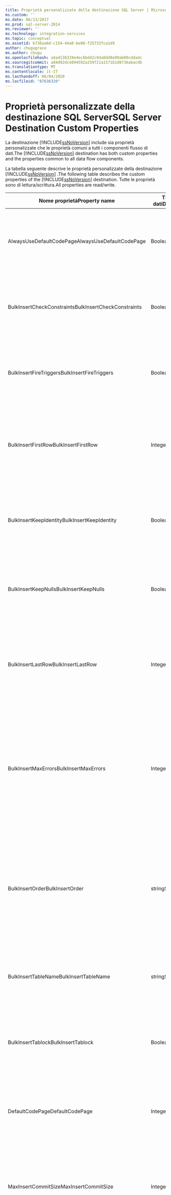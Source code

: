 ```yaml
---
title: Proprietà personalizzate della destinazione SQL Server | Microsoft Docs
ms.custom: ''
ms.date: 06/13/2017
ms.prod: sql-server-2014
ms.reviewer: ''
ms.technology: integration-services
ms.topic: conceptual
ms.assetid: b736aa6d-c154-44a0-be08-f25733fca1d9
author: chugugrace
ms.author: chugu
ms.openlocfilehash: a4ad136319e4ec6bd42c9da8dd8e99ab00cddadc
ms.sourcegitcommit: ad4d92dce894592a259721a1571b1d8736abacdb
ms.translationtype: MT
ms.contentlocale: it-IT
ms.lasthandoff: 08/04/2020
ms.locfileid: "87636320"
---
```

# <a name="sql-server-destination-custom-properties"></a><span data-ttu-id="15357-102">Proprietà personalizzate della destinazione SQL Server</span><span class="sxs-lookup"><span data-stu-id="15357-102">SQL Server Destination Custom Properties</span></span>
  <span data-ttu-id="15357-103">La destinazione [!INCLUDE[ssNoVersion](../../includes/ssnoversion-md.md)] include sia proprietà personalizzate che le proprietà comuni a tutti i componenti flusso di dati.</span><span class="sxs-lookup"><span data-stu-id="15357-103">The [!INCLUDE[ssNoVersion](../../includes/ssnoversion-md.md)] destination has both custom properties and the properties common to all data flow components.</span></span>  
  
 <span data-ttu-id="15357-104">La tabella seguente descrive le proprietà personalizzate della destinazione [!INCLUDE[ssNoVersion](../../includes/ssnoversion-md.md)] .</span><span class="sxs-lookup"><span data-stu-id="15357-104">The following table describes the custom properties of the [!INCLUDE[ssNoVersion](../../includes/ssnoversion-md.md)] destination.</span></span> <span data-ttu-id="15357-105">Tutte le proprietà sono di lettura/scrittura.</span><span class="sxs-lookup"><span data-stu-id="15357-105">All properties are read/write.</span></span>  
  
|<span data-ttu-id="15357-106">Nome proprietà</span><span class="sxs-lookup"><span data-stu-id="15357-106">Property name</span></span>|<span data-ttu-id="15357-107">Tipo di dati</span><span class="sxs-lookup"><span data-stu-id="15357-107">Data Type</span></span>|<span data-ttu-id="15357-108">Descrizione</span><span class="sxs-lookup"><span data-stu-id="15357-108">Description</span></span>|  
|-------------------|---------------|-----------------|  
|<span data-ttu-id="15357-109">AlwaysUseDefaultCodePage</span><span class="sxs-lookup"><span data-stu-id="15357-109">AlwaysUseDefaultCodePage</span></span>|<span data-ttu-id="15357-110">Boolean</span><span class="sxs-lookup"><span data-stu-id="15357-110">Boolean</span></span>|<span data-ttu-id="15357-111">Forza l'uso del valore della proprietà DefaultCodePage.</span><span class="sxs-lookup"><span data-stu-id="15357-111">Forces the use of the DefaultCodePage property value.</span></span> <span data-ttu-id="15357-112">Il valore predefinito di questa proprietà è `False`.</span><span class="sxs-lookup"><span data-stu-id="15357-112">The default value of this property is `False`.</span></span>|  
|<span data-ttu-id="15357-113">BulkInsertCheckConstraints</span><span class="sxs-lookup"><span data-stu-id="15357-113">BulkInsertCheckConstraints</span></span>|<span data-ttu-id="15357-114">Boolean</span><span class="sxs-lookup"><span data-stu-id="15357-114">Boolean</span></span>|<span data-ttu-id="15357-115">Valore che specifica se l'inserimento bulk verifica i vincoli.</span><span class="sxs-lookup"><span data-stu-id="15357-115">A value that specifies whether the bulk insert checks constraints.</span></span> <span data-ttu-id="15357-116">Il valore predefinito di questa proprietà è `True`.</span><span class="sxs-lookup"><span data-stu-id="15357-116">The default value of this property is `True`.</span></span>|  
|<span data-ttu-id="15357-117">BulkInsertFireTriggers</span><span class="sxs-lookup"><span data-stu-id="15357-117">BulkInsertFireTriggers</span></span>|<span data-ttu-id="15357-118">Boolean</span><span class="sxs-lookup"><span data-stu-id="15357-118">Boolean</span></span>|<span data-ttu-id="15357-119">Valore che specifica se l'inserimento bulk attiva trigger nelle tabelle.</span><span class="sxs-lookup"><span data-stu-id="15357-119">A value that specifies whether the bulk insert fires triggers on tables.</span></span> <span data-ttu-id="15357-120">Il valore predefinito di questa proprietà è `False`.</span><span class="sxs-lookup"><span data-stu-id="15357-120">The default value of this property is `False`.</span></span>|  
|<span data-ttu-id="15357-121">BulkInsertFirstRow</span><span class="sxs-lookup"><span data-stu-id="15357-121">BulkInsertFirstRow</span></span>|<span data-ttu-id="15357-122">Integer</span><span class="sxs-lookup"><span data-stu-id="15357-122">Integer</span></span>|<span data-ttu-id="15357-123">Valore che specifica la prima riga da inserire.</span><span class="sxs-lookup"><span data-stu-id="15357-123">A value that specifies the first row to insert.</span></span> <span data-ttu-id="15357-124">Il valore predefinito di questa proprietà è **-1**, che indica che non è stato assegnato alcun valore.</span><span class="sxs-lookup"><span data-stu-id="15357-124">The default value of this property is **-1**, which indicates that no value has been assigned</span></span>|  
|<span data-ttu-id="15357-125">BulkInsertKeepIdentity</span><span class="sxs-lookup"><span data-stu-id="15357-125">BulkInsertKeepIdentity</span></span>|<span data-ttu-id="15357-126">Boolean</span><span class="sxs-lookup"><span data-stu-id="15357-126">Boolean</span></span>|<span data-ttu-id="15357-127">Valore che specifica se i valori possono essere inseriti in colonne Identity.</span><span class="sxs-lookup"><span data-stu-id="15357-127">A value that specifies whether values can be inserted into identity columns.</span></span> <span data-ttu-id="15357-128">Il valore predefinito di questa proprietà è `False`.</span><span class="sxs-lookup"><span data-stu-id="15357-128">The default value of this property is `False`.</span></span>|  
|<span data-ttu-id="15357-129">BulkInsertKeepNulls</span><span class="sxs-lookup"><span data-stu-id="15357-129">BulkInsertKeepNulls</span></span>|<span data-ttu-id="15357-130">Boolean</span><span class="sxs-lookup"><span data-stu-id="15357-130">Boolean</span></span>|<span data-ttu-id="15357-131">Valore che specifica se l'inserimento bulk mantiene i valori Null.</span><span class="sxs-lookup"><span data-stu-id="15357-131">A value that specifies whether the bulk insert keeps Null values.</span></span> <span data-ttu-id="15357-132">Il valore predefinito di questa proprietà è `False`.</span><span class="sxs-lookup"><span data-stu-id="15357-132">The default value of this property is `False`.</span></span>|  
|<span data-ttu-id="15357-133">BulkInsertLastRow</span><span class="sxs-lookup"><span data-stu-id="15357-133">BulkInsertLastRow</span></span>|<span data-ttu-id="15357-134">Integer</span><span class="sxs-lookup"><span data-stu-id="15357-134">Integer</span></span>|<span data-ttu-id="15357-135">Valore che specifica l'ultima riga da inserire.</span><span class="sxs-lookup"><span data-stu-id="15357-135">A value that specifies the last row to insert.</span></span> <span data-ttu-id="15357-136">Il valore predefinito di questa proprietà è **-1**, che indica che non è stato assegnato alcun valore.</span><span class="sxs-lookup"><span data-stu-id="15357-136">The default value of this property is **-1**, which indicates that no value has been assigned.</span></span>|  
|<span data-ttu-id="15357-137">BulkInsertMaxErrors</span><span class="sxs-lookup"><span data-stu-id="15357-137">BulkInsertMaxErrors</span></span>|<span data-ttu-id="15357-138">Integer</span><span class="sxs-lookup"><span data-stu-id="15357-138">Integer</span></span>|<span data-ttu-id="15357-139">Valore che specifica il numero massimo di errori che possono verificarsi prima dell'arresto dell'inserimento bulk.</span><span class="sxs-lookup"><span data-stu-id="15357-139">A value that specifies the number of errors that can occur before the bulk insert stops.</span></span> <span data-ttu-id="15357-140">Il valore predefinito di questa proprietà è **-1**, che indica che non è stato assegnato alcun valore.</span><span class="sxs-lookup"><span data-stu-id="15357-140">The default value of this property is **-1**, which indicates that no value has been assigned.</span></span>|  
|<span data-ttu-id="15357-141">BulkInsertOrder</span><span class="sxs-lookup"><span data-stu-id="15357-141">BulkInsertOrder</span></span>|<span data-ttu-id="15357-142">string</span><span class="sxs-lookup"><span data-stu-id="15357-142">String</span></span>|<span data-ttu-id="15357-143">Nomi delle colonne di ordinamento.</span><span class="sxs-lookup"><span data-stu-id="15357-143">The names of the sort columns.</span></span> <span data-ttu-id="15357-144">È possibile ordinare ogni colonna in ordine crescente o decrescente.</span><span class="sxs-lookup"><span data-stu-id="15357-144">Each column can be sorted in ascending or descending order.</span></span> <span data-ttu-id="15357-145">Se si utilizzano più colonne di ordinamento, i nomi delle colonne saranno separati da virgole.</span><span class="sxs-lookup"><span data-stu-id="15357-145">If multiple sort columns are used, the column names are separated by commas.</span></span>|  
|<span data-ttu-id="15357-146">BulkInsertTableName</span><span class="sxs-lookup"><span data-stu-id="15357-146">BulkInsertTableName</span></span>|<span data-ttu-id="15357-147">string</span><span class="sxs-lookup"><span data-stu-id="15357-147">String</span></span>|<span data-ttu-id="15357-148">Tabella o vista [!INCLUDE[ssNoVersion](../../includes/ssnoversion-md.md)] nel database in cui vengono copiati i dati.</span><span class="sxs-lookup"><span data-stu-id="15357-148">The [!INCLUDE[ssNoVersion](../../includes/ssnoversion-md.md)] table or view in the database to which the data is copied.</span></span>|  
|<span data-ttu-id="15357-149">BulkInsertTablock</span><span class="sxs-lookup"><span data-stu-id="15357-149">BulkInsertTablock</span></span>|<span data-ttu-id="15357-150">Boolean</span><span class="sxs-lookup"><span data-stu-id="15357-150">Boolean</span></span>|<span data-ttu-id="15357-151">Valore che specifica se la tabella è bloccata durante l'inserimento bulk.</span><span class="sxs-lookup"><span data-stu-id="15357-151">A value that specifies whether the table is locked during the bulk insert.</span></span> <span data-ttu-id="15357-152">Il valore predefinito di questa proprietà è `True`.</span><span class="sxs-lookup"><span data-stu-id="15357-152">The default value of this property is `True`.</span></span>|  
|<span data-ttu-id="15357-153">DefaultCodePage</span><span class="sxs-lookup"><span data-stu-id="15357-153">DefaultCodePage</span></span>|<span data-ttu-id="15357-154">Integer</span><span class="sxs-lookup"><span data-stu-id="15357-154">Integer</span></span>|<span data-ttu-id="15357-155">Tabella codici da utilizzare quando le informazioni sulla tabella codici non sono disponibili dall'origine dati.</span><span class="sxs-lookup"><span data-stu-id="15357-155">The code page to use when code page information is not available from the data source.</span></span>|  
|<span data-ttu-id="15357-156">MaxInsertCommitSize</span><span class="sxs-lookup"><span data-stu-id="15357-156">MaxInsertCommitSize</span></span>|<span data-ttu-id="15357-157">Integer</span><span class="sxs-lookup"><span data-stu-id="15357-157">Integer</span></span>|<span data-ttu-id="15357-158">Valore che specifica il numero massimo di righe da inserire in un batch.</span><span class="sxs-lookup"><span data-stu-id="15357-158">A value that specifies the maximum number of rows to insert in a batch.</span></span> <span data-ttu-id="15357-159">Quando il valore è zero, tutte le righe vengono inserite in un singolo batch.</span><span class="sxs-lookup"><span data-stu-id="15357-159">When the value is zero, all rows are inserted in a single batch.</span></span>|  
|<span data-ttu-id="15357-160">Timeout</span><span class="sxs-lookup"><span data-stu-id="15357-160">Timeout</span></span>|<span data-ttu-id="15357-161">Integer</span><span class="sxs-lookup"><span data-stu-id="15357-161">Integer</span></span>|<span data-ttu-id="15357-162">Valore che specifica il numero di secondi di attesa della destinazione [!INCLUDE[ssNoVersion](../../includes/ssnoversion-md.md)] prima della chiusura se non vi sono dati disponibili per l'inserimento.</span><span class="sxs-lookup"><span data-stu-id="15357-162">A value that specifies the number of seconds the [!INCLUDE[ssNoVersion](../../includes/ssnoversion-md.md)] destination waits before termination if there is no data available for insertion.</span></span> <span data-ttu-id="15357-163">Il valore 0 indica l'assenza di timeout per la destinazione [!INCLUDE[ssNoVersion](../../includes/ssnoversion-md.md)] . Il valore predefinito di questa proprietà è 30.</span><span class="sxs-lookup"><span data-stu-id="15357-163">A value of 0 means that the [!INCLUDE[ssNoVersion](../../includes/ssnoversion-md.md)] destination will not time out. The default value of this property is 30.</span></span>|  
  
 <span data-ttu-id="15357-164">L'input e le colonne di input della destinazione [!INCLUDE[ssNoVersion](../../includes/ssnoversion-md.md)] non includono proprietà personalizzate.</span><span class="sxs-lookup"><span data-stu-id="15357-164">The input and the input columns of the [!INCLUDE[ssNoVersion](../../includes/ssnoversion-md.md)] destination have no custom properties.</span></span>  
  
 <span data-ttu-id="15357-165">Per altre informazioni, vedere [Destinazione SQL Server](sql-server-destination.md).</span><span class="sxs-lookup"><span data-stu-id="15357-165">For more information, see [SQL Server Destination](sql-server-destination.md).</span></span>  
  
## <a name="see-also"></a><span data-ttu-id="15357-166">Vedere anche</span><span class="sxs-lookup"><span data-stu-id="15357-166">See Also</span></span>  
 [<span data-ttu-id="15357-167">Proprietà comuni</span><span class="sxs-lookup"><span data-stu-id="15357-167">Common Properties</span></span>](../common-properties.md)  
  
  
